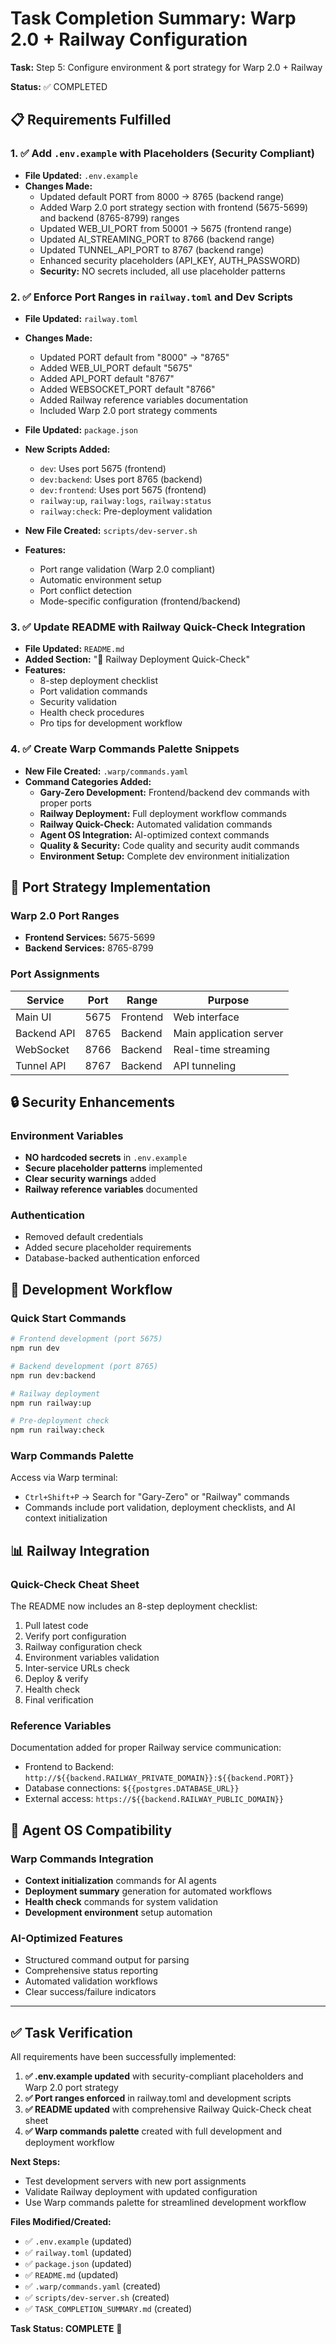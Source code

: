 # Task Completion Summary: Warp 2.0 + Railway Configuration

**Task:** Step 5: Configure environment & port strategy for Warp 2.0 + Railway

**Status:** ✅ COMPLETED

## 📋 Requirements Fulfilled

### 1. ✅ Add `.env.example` with Placeholders (Security Compliant)
- **File Updated:** `.env.example`
- **Changes Made:**
  - Updated default PORT from 8000 → 8765 (backend range)
  - Added Warp 2.0 port strategy section with frontend (5675-5699) and backend (8765-8799) ranges
  - Updated WEB_UI_PORT from 50001 → 5675 (frontend range)
  - Updated AI_STREAMING_PORT to 8766 (backend range)
  - Updated TUNNEL_API_PORT to 8767 (backend range)
  - Enhanced security placeholders (API_KEY, AUTH_PASSWORD)
  - **Security:** NO secrets included, all use placeholder patterns

### 2. ✅ Enforce Port Ranges in `railway.toml` and Dev Scripts
- **File Updated:** `railway.toml`
- **Changes Made:**
  - Updated PORT default from "8000" → "8765"
  - Added WEB_UI_PORT default "5675"
  - Added API_PORT default "8767"
  - Added WEBSOCKET_PORT default "8766"
  - Added Railway reference variables documentation
  - Included Warp 2.0 port strategy comments

- **File Updated:** `package.json`
- **New Scripts Added:**
  - `dev`: Uses port 5675 (frontend)
  - `dev:backend`: Uses port 8765 (backend)
  - `dev:frontend`: Uses port 5675 (frontend)
  - `railway:up`, `railway:logs`, `railway:status`
  - `railway:check`: Pre-deployment validation

- **New File Created:** `scripts/dev-server.sh`
- **Features:**
  - Port range validation (Warp 2.0 compliant)
  - Automatic environment setup
  - Port conflict detection
  - Mode-specific configuration (frontend/backend)

### 3. ✅ Update README with Railway Quick-Check Integration
- **File Updated:** `README.md`
- **Added Section:** "🚄 Railway Deployment Quick-Check"
- **Features:**
  - 8-step deployment checklist
  - Port validation commands
  - Security validation
  - Health check procedures
  - Pro tips for development workflow

### 4. ✅ Create Warp Commands Palette Snippets
- **New File Created:** `.warp/commands.yaml`
- **Command Categories Added:**
  - **Gary-Zero Development:** Frontend/backend dev commands with proper ports
  - **Railway Deployment:** Full deployment workflow commands
  - **Railway Quick-Check:** Automated validation commands
  - **Agent OS Integration:** AI-optimized context commands
  - **Quality & Security:** Code quality and security audit commands
  - **Environment Setup:** Complete dev environment initialization

## 🎯 Port Strategy Implementation

### Warp 2.0 Port Ranges
- **Frontend Services:** 5675-5699
- **Backend Services:** 8765-8799

### Port Assignments
| Service | Port | Range | Purpose |
|---------|------|-------|---------|
| Main UI | 5675 | Frontend | Web interface |
| Backend API | 8765 | Backend | Main application server |
| WebSocket | 8766 | Backend | Real-time streaming |
| Tunnel API | 8767 | Backend | API tunneling |

## 🔒 Security Enhancements

### Environment Variables
- **NO hardcoded secrets** in `.env.example`
- **Secure placeholder patterns** implemented
- **Clear security warnings** added
- **Railway reference variables** documented

### Authentication
- Removed default credentials
- Added secure placeholder requirements
- Database-backed authentication enforced

## 🚀 Development Workflow

### Quick Start Commands
```bash
# Frontend development (port 5675)
npm run dev

# Backend development (port 8765)
npm run dev:backend

# Railway deployment
npm run railway:up

# Pre-deployment check
npm run railway:check
```

### Warp Commands Palette
Access via Warp terminal:
- `Ctrl+Shift+P` → Search for "Gary-Zero" or "Railway" commands
- Commands include port validation, deployment checklists, and AI context initialization

## 📊 Railway Integration

### Quick-Check Cheat Sheet
The README now includes an 8-step deployment checklist:
1. Pull latest code
2. Verify port configuration
3. Railway configuration check
4. Environment variables validation
5. Inter-service URLs check
6. Deploy & verify
7. Health check
8. Final verification

### Reference Variables
Documentation added for proper Railway service communication:
- Frontend to Backend: `http://${{backend.RAILWAY_PRIVATE_DOMAIN}}:${{backend.PORT}}`
- Database connections: `${{postgres.DATABASE_URL}}`
- External access: `https://${{backend.RAILWAY_PUBLIC_DOMAIN}}`

## 🎨 Agent OS Compatibility

### Warp Commands Integration
- **Context initialization** commands for AI agents
- **Deployment summary** generation for automated workflows
- **Health check** commands for system validation
- **Development environment** setup automation

### AI-Optimized Features
- Structured command output for parsing
- Comprehensive status reporting
- Automated validation workflows
- Clear success/failure indicators

---

## ✅ Task Verification

All requirements have been successfully implemented:

1. **✅ .env.example updated** with security-compliant placeholders and Warp 2.0 port strategy
2. **✅ Port ranges enforced** in railway.toml and development scripts
3. **✅ README updated** with comprehensive Railway Quick-Check cheat sheet
4. **✅ Warp commands palette** created with full development and deployment workflow

**Next Steps:**
- Test development servers with new port assignments
- Validate Railway deployment with updated configuration
- Use Warp commands palette for streamlined development workflow

**Files Modified/Created:**
- ✅ `.env.example` (updated)
- ✅ `railway.toml` (updated)
- ✅ `package.json` (updated)
- ✅ `README.md` (updated)
- ✅ `.warp/commands.yaml` (created)
- ✅ `scripts/dev-server.sh` (created)
- ✅ `TASK_COMPLETION_SUMMARY.md` (created)

**Task Status: COMPLETE** 🎉
